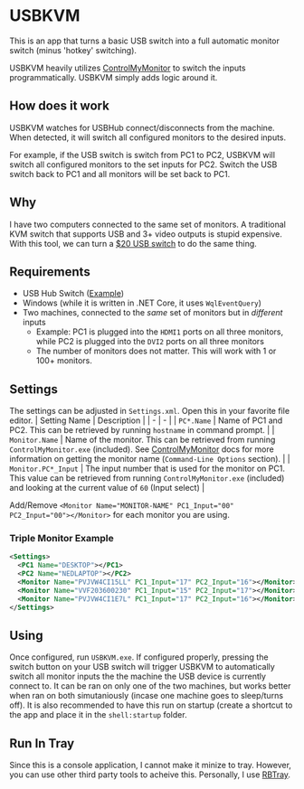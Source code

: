# USBKVM
This is an app that turns a basic USB switch into a full automatic monitor switch (minus 'hotkey' switching).

USBKVM heavily utilizes [ControlMyMonitor](https://www.nirsoft.net/utils/control_my_monitor.html) to switch the inputs programmatically. USBKVM simply adds logic around it.

## How does it work
USBKVM watches for USBHub connect/disconnects from the machine. When detected, it will switch all configured monitors to the desired inputs. 

For example, if the USB switch is switch from PC1 to PC2, USBKVM will switch all configured monitors to the set inputs for PC2. Switch the USB switch back to PC1 and all monitors will be set back to PC1.

## Why
I have two computers connected to the same set of monitors. A traditional KVM switch that supports USB and 3+ video outputs is stupid expensive. With this tool, we can turn a [$20 USB switch](https://www.amazon.com/gp/product/B07XDT6K82) to do the same thing. 

## Requirements
- USB Hub Switch ([Example](https://www.amazon.com/gp/product/B07XDT6K82))
- Windows (while it is written in .NET Core, it uses `WqlEventQuery`)
- Two machines, connected to the *same* set of monitors but in *different* inputs
   - Example: PC1 is plugged into the `HDMI1` ports on all three monitors, while PC2 is plugged into the `DVI2` ports on all three monitors
   - The number of monitors does not matter. This will work with 1 or 100+ monitors.

## Settings
The settings can be adjusted in `Settings.xml`. Open this in your favorite file editor.
| Setting Name | Description |
| - | - |
| `PC*.Name` | Name of PC1 and PC2. This can be retrieved by running `hostname` in command prompt. |
| `Monitor.Name` | Name of the monitor. This can be retrieved from running `ControlMyMonitor.exe` (included). See [ControlMyMonitor](https://www.nirsoft.net/utils/control_my_monitor.html) docs for more information on getting the monitor name (`Command-Line Options` section). |
| `Monitor.PC*_Input` | The input number that is used for the monitor on PC1. This value can be retrieved from running `ControlMyMonitor.exe` (included) and looking at the current value of `60` (Input select)  |

Add/Remove `<Monitor Name="MONITOR-NAME" PC1_Input="00" PC2_Input="00"></Monitor>` for each monitor you are using.

### Triple Monitor Example
```xml
<Settings>
  <PC1 Name="DESKTOP"></PC1>
  <PC2 Name="NEDLAPTOP"></PC2>
  <Monitor Name="PVJVW4CI15LL" PC1_Input="17" PC2_Input="16"></Monitor>
  <Monitor Name="VVF203600230" PC1_Input="15" PC2_Input="17"></Monitor>
  <Monitor Name="PVJVW4CI1E7L" PC1_Input="17" PC2_Input="16"></Monitor>
</Settings>
```

## Using
Once configured, run `USBKVM.exe`. If configured properly, pressing the switch button on your USB switch will trigger USBKVM to automatically switch all monitor inputs the the machine the USB device is currently connect to. It can be ran on only one of the two machines, but works better when ran on both simutaniously (incase one machine goes to sleep/turns off). It is also recommended to have this run on startup (create a shortcut to the app and place it in the `shell:startup` folder.

## Run In Tray
Since this is a console application, I cannot make it minize to tray. However, you can use other third party tools to acheive this. Personally, I use [RBTray](https://github.com/benbuck/rbtray).
